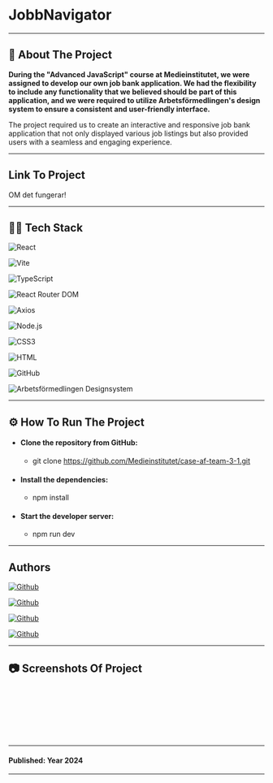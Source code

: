 # JobbNavigator

---

## 📄 About The Project 

**During the "Advanced JavaScript" course at Medieinstitutet, we were assigned to develop our own job bank application. We had the flexibility to include any functionality that we believed should be part of this application, and we were required to utilize Arbetsförmedlingen's design system to ensure a consistent and user-friendly interface.**

The project required us to create an interactive and responsive job bank application that not only displayed various job listings but also provided users with a seamless and engaging experience.

---

## Link To Project

OM det fungerar!

---

## 👩‍💻 Tech Stack 

![React](https://img.shields.io/badge/react-%2320232a.svg?style=for-the-badge&logo=react&logoColor=%2361DAFB)

![Vite](https://img.shields.io/badge/Vite-646CFF.svg?style=for-the-badge&logo=vite&logoColor=white)

![TypeScript](https://img.shields.io/badge/typescript-%23007ACC.svg?style=for-the-badge&logo=typescript&logoColor=white)

![React Router DOM](https://img.shields.io/badge/React%20Router%20DOM-CA4245.svg?style=for-the-badge&logo=reactrouter&logoColor=white)

![Axios](https://img.shields.io/badge/Axios-5A29E4.svg?style=for-the-badge&logo=axios&logoColor=white)

![Node.js](https://img.shields.io/badge/Node.js-339933.svg?style=for-the-badge&logo=nodedotjs&logoColor=white)

![CSS3](https://img.shields.io/badge/CSS3-%231572B6.svg?style=for-the-badge&logo=css3&logoColor=white)

![HTML](https://img.shields.io/badge/HTML-E34F26.svg?style=for-the-badge&logo=html5&logoColor=white)

![GitHub](https://img.shields.io/badge/GitHub-181717.svg?style=for-the-badge&logo=github&logoColor=white)

![Arbetsförmedlingen Designsystem](https://img.shields.io/badge/Arbetsförmedlingen%20Designsystem-005EB8.svg?style=for-the-badge&logoColor=white)

---

## ⚙️ How To Run The Project

- #### **Clone the repository from GitHub:**
    - git clone https://github.com/Medieinstitutet/case-af-team-3-1.git

- #### **Install the dependencies:**
    - npm install

- #### **Start the developer server:**
    - npm run dev

---

## Authors

[![Github](https://img.shields.io/badge/Victoria%20Lundberg-100000?style=for-the-badge&logo=github&logoColor=white)](https://github.com/victorialundberg) 


[![Github](https://img.shields.io/badge/Johanna%20Prinz-100000?style=for-the-badge&logo=github&logoColor=white)](https://github.com/JohannaPri)


[![Github](https://img.shields.io/badge/Cecilia%20Lepik-100000?style=for-the-badge&logo=github&logoColor=white)](https://github.com/CeciliaL1)


[![Github](https://img.shields.io/badge/Augustine%20Al--Zebary-100000?style=for-the-badge&logo=github&logoColor=white)](https://github.com/Ogen1998)


---

## 📷 Screenshots Of Project

#### 
![]()

#### 
![]()

#### 
![]()

#### 
![]() 

#### 
![]()

#### 
![]()

---

#### Published: Year 2024

---
